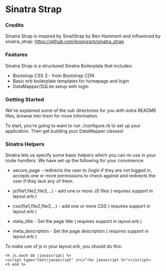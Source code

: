 # Sinatra Strap

### Credits

Sinatra Strap is inspired by SinatStrap by Ben Hamment
and influenced by sinatra_strap: https://github.com/kognizant/sinatra_strap

### Features

Sinatra Strap is a structured Sinatra Boilerplate that includes:

 - Bootstrap CSS 3 - from Bootstrap CDN
 - Basic erb boilerplate templates for homepage and login
 - DataMapper/SQLite setup with login


### Getting Started

We've explained some of the sub directories for you with extra README files, browse into them for more information.

To start, you're going to want to run ./configure.rb to set up your application. Then get building your DataMapper
classes!

### Sinatra Helpers

Sinatra lets us specify some basic helpers which you can re-use in your route handlers. We have set up the following
for your convinience:

 - secure_page - redirects the user to /login if they are not logged in, accepts one or more permissions to check
 against and redirects the user if they lack any of them.

 - js(file1,file2,file3,...) - add one or more JS files ( requires support in layout.erb )

 - css(file1,file2,file3,...) - add one or more CSS ( requires support in layout.erb )

 - meta_title - Set the page title ( requires support in layout.erb )

 - meta_description - Set the page description ( requires support in layout.erb )

To make use of js in your layout.erb, you should do this:

    <% js.each do |javascript| %>
    <script type="text/javascript" src="<%= javascript %>"></script>
    <% end %>